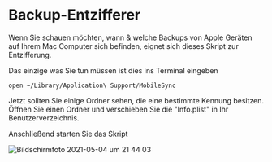 # Backup-Entzifferer

Wenn Sie schauen möchten, wann & welche Backups von Apple Geräten auf Ihrem Mac Computer sich befinden, eignet sich dieses Skript zur Entzifferung.

Das einzige was Sie tun müssen ist dies ins Terminal eingeben

`open ~/Library/Application\ Support/MobileSync`

Jetzt sollten Sie einige Ordner sehen, die eine bestimmte Kennung besitzen. Öffnen Sie einen Ordner und verschieben Sie die "Info.plist" in Ihr Benutzerverzeichnis.

Anschließend starten Sie das Skript  

![Bildschirmfoto 2021-05-04 um 21 44 03](https://user-images.githubusercontent.com/70098046/117061047-020f9100-ad22-11eb-91b8-16d8f7803832.jpg)
